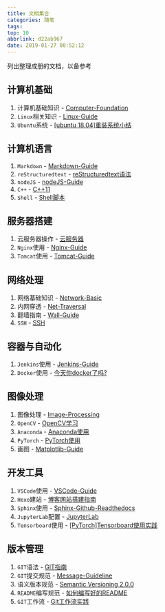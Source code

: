 ```yaml
---
title: 文档集合
categories: 随笔
tags: 
top: 10
abbrlink: d22ab967
date: 2019-01-27 00:52:12
---
```


列出整理成册的文档，以备参考

## 计算机基础

1. 计算机基础知识 - [Computer-Foundation](https://zj-computer-foundation.readthedocs.io/zh_CN/latest/)
2. `Linux`相关知识 - [Linux-Guide](https://zj-linux-guide.readthedocs.io/zh_CN/latest/)
3. `Ubuntu`系统 - [[ubuntu 18.04]重装系统小结](https://www.zhujian.tech/posts/e70eeac0.html)

## 计算机语言

1. `Markdown` - [Markdown-Guide](https://zj-markdown-guide.readthedocs.io/zh/latest/)
2. `reStructuredtext` - [reStructuredtext语法](https://zj-sphinx-github-readthedocs.readthedocs.io/en/latest/sphinx/reStructuredtext%20-%20%E5%B8%B8%E7%94%A8%E8%AF%AD%E6%B3%95.html)
3. `nodeJS` - [nodeJS-Guide](https://zj-image-processing.readthedocs.io/zh_CN/latest/node.html)
4.  `C++` - [C++11](https://zj-image-processing.readthedocs.io/zh_CN/latest/c++.html)
5. `Shell` - [Shell脚本](https://zj-linux-guide.readthedocs.io/zh_CN/latest/shell.html)

## 服务器搭建

1. 云服务器操作 - [云服务器](https://zj-linux-guide.readthedocs.io/zh_CN/latest/cvm.html)
2. `Nginx`使用 - [Nginx-Guide](https://zj-network-guide.readthedocs.io/zh_CN/latest/nginx.html)
3. `Tomcat`使用 - [Tomcat-Guide](https://zj-network-guide.readthedocs.io/zh_CN/latest/tomcat.html)

## 网络处理

1. 网络基础知识 - [Network-Basic](https://zj-network-guide.readthedocs.io/zh_CN/latest/basic.html)
2. 内网穿透 - [Net-Traversal](https://zj-network-guide.readthedocs.io/zh_CN/latest/net-traversal.html)
3. 翻墙指南 - [Wall-Guide](https://wall-guide.readthedocs.io/zh/latest/)
4. `SSH` -  [SSH](https://zj-linux-guide.readthedocs.io/zh_CN/latest/ssh.html)

## 容器与自动化

1. `Jenkins`使用 - [Jenkins-Guide](https://container-automation.readthedocs.io/zh_CN/latest/jenkins/index.html)
2. `Docker`使用 - [今天你docker了吗?](https://www.zhujian.tech/posts/5c6c610b.html)

## 图像处理

1. 图像处理 - [Image-Processing](https://zj-image-processing.readthedocs.io/zh_CN/latest/)
2. `OpenCV` - [OpenCV学习](https://zj-image-processing.readthedocs.io/zh_CN/latest/opencv.html)
3. `Anaconda` - [Anaconda使用](https://zj-image-processing.readthedocs.io/zh_CN/latest/anaconda.html)
4. `PyTorch` - [PyTorch使用](https://zj-image-processing.readthedocs.io/zh_CN/latest/pytorch.html)
5. 画图 - [Matplotlib-Guide](https://zj-image-processing.readthedocs.io/zh_CN/latest/matplotlib.html)

## 开发工具

1. `VSCode`使用 - [VSCode-Guide](https://vscode-guide.readthedocs.io/zh_CN/latest/)
2. `Hexo`建站 - [博客网站搭建指南](https://blog-website-building-guide.readthedocs.io/zh_CN/latest/?badge=latest)
3. `Sphinx`使用 - [Sphinx-Github-Readthedocs](https://zj-sphinx-github-readthedocs.readthedocs.io/en/latest/)
4. `JupyterLab`配置 - [JupyterLab](https://zj-image-processing.readthedocs.io/zh_CN/latest/jupyter.html)
5. `Tensorboard`使用 - [[PyTorch]Tensorboard使用实践](https://zhujian.tech/posts/f793688d.html)

## 版本管理

1. `GIT`语法 - [GIT指南](https://zj-git-guide.readthedocs.io/zh_CN/latest/)
2. `GIT`提交规范 - [Message-Guideline](https://zj-git-guide.readthedocs.io/zh_CN/latest/message-guideline.html)
3. 语义版本规范 - [Semantic Versioning 2.0.0](https://zj-git-guide.readthedocs.io/zh_CN/latest/message-guideline/语义版本规范.html)
4. `README`编写规范 - [如何编写好的README](https://www.zhujian.tech/posts/79f69ebe.html)
5. `GIT`工作流 - [Git工作流实践](https://www.zhujian.tech/posts/c7ee2f15.html)